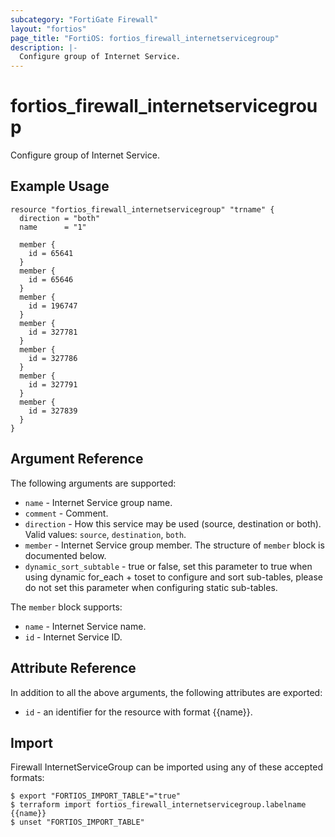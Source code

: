 ```yaml
---
subcategory: "FortiGate Firewall"
layout: "fortios"
page_title: "FortiOS: fortios_firewall_internetservicegroup"
description: |-
  Configure group of Internet Service.
---
```


# fortios_firewall_internetservicegroup
Configure group of Internet Service.

## Example Usage

```hcl
resource "fortios_firewall_internetservicegroup" "trname" {
  direction = "both"
  name      = "1"

  member {
    id = 65641
  }
  member {
    id = 65646
  }
  member {
    id = 196747
  }
  member {
    id = 327781
  }
  member {
    id = 327786
  }
  member {
    id = 327791
  }
  member {
    id = 327839
  }
}
```

## Argument Reference

The following arguments are supported:

* `name` - Internet Service group name.
* `comment` - Comment.
* `direction` - How this service may be used (source, destination or both). Valid values: `source`, `destination`, `both`.
* `member` - Internet Service group member. The structure of `member` block is documented below.
* `dynamic_sort_subtable` - true or false, set this parameter to true when using dynamic for_each + toset to configure and sort sub-tables, please do not set this parameter when configuring static sub-tables.

The `member` block supports:

* `name` - Internet Service name.
* `id` - Internet Service ID.


## Attribute Reference

In addition to all the above arguments, the following attributes are exported:
* `id` - an identifier for the resource with format {{name}}.

## Import

Firewall InternetServiceGroup can be imported using any of these accepted formats:
```
$ export "FORTIOS_IMPORT_TABLE"="true"
$ terraform import fortios_firewall_internetservicegroup.labelname {{name}}
$ unset "FORTIOS_IMPORT_TABLE"
```
